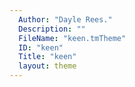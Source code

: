 ```yaml
---
  Author: "Dayle Rees."
  Description: ""
  FileName: "keen.tmTheme"
  ID: "keen"
  Title: "keen"
  layout: theme
---
```

  
